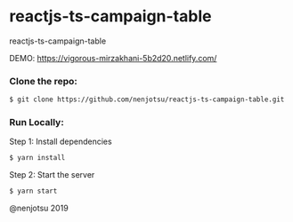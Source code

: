 # reactjs-ts-campaign-table

reactjs-ts-campaign-table

DEMO: https://vigorous-mirzakhani-5b2d20.netlify.com/

### Clone the repo:

```bash
$ git clone https://github.com/nenjotsu/reactjs-ts-campaign-table.git
```

### Run Locally:

Step 1: Install dependencies

```bash
$ yarn install
```

Step 2: Start the server

```bash
$ yarn start
```

@nenjotsu 2019
